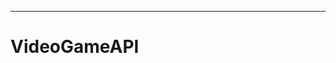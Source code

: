 --------------------------------------------------------------------------------------------------

# VideoGameAPI
